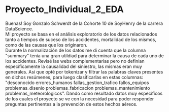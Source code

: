 # Proyecto_Individual_2_EDA

Buenas! Soy Gonzalo Schwerdt de la Cohorte 10 de SoyHenry de la carrera DataScience.  
Mi proyecto se basa en el análisis exploratorio de los datos relacionados tanto a tiempos de suceso de los accidentes, mortalidad de los mismos, como de las causas que los originaron.  
Durante la normalización de los datos me di cuenta que la columna "summary" tenía una gran utildiad para determinar la causa de cada uno de los accidentes.   Revisé las webs complementarias pero no definian específicamente la causalidad del siniestro, las mismas eran muy generales. Asi que opté por tokenizar y filtrar las palabras claves presentes en dichos resúmenes, para luego clasificarlas en estas columnas: "desconocido	errores_humanos	fallas_gestion_trafico	fallos_equipos	problemas_disenio	problemas_fabricacion	problemas_mantenimiento	problemas_meteorologicos". Dando como resultado datos muy específicos de los cuales el proyecto se ve con la necesidad para poder responder preguntas pertinentes a la prevención de estos hechos aéreos.
